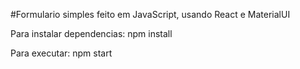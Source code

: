 #Formulario simples feito em JavaScript, usando React e MaterialUI

Para instalar dependencias: npm install

Para executar: npm start